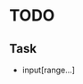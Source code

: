 <!--
 * @Date: 2022-07-23 22:55:46
 * @LastEditors: Mr.qin
 * @LastEditTime: 2022-07-24 14:16:48
 * @Description: 项目描述
-->
# TODO

## Task

- input[range...]

 